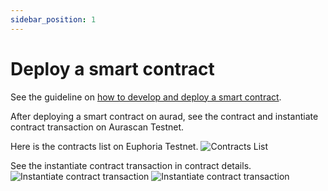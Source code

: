 ```yaml
---
sidebar_position: 1
---
```


# Deploy a smart contract

See the guideline on [how to develop and deploy a smart contract](https://github.com/aura-nw/flower-store-contract).

After deploying a smart contract on aurad, see the contract and instantiate contract transaction on Aurascan Testnet.

Here is the contracts list on Euphoria Testnet.
![Contracts List](/img/aurascan/contracts_list.png)

See the instantiate contract transaction in contract details.
![Instantiate contract transaction](/img/aurascan/instantiate_contract_txn.PNG)
![Instantiate contract transaction](/img/aurascan/instantiate_contract_txn_details.PNG)
